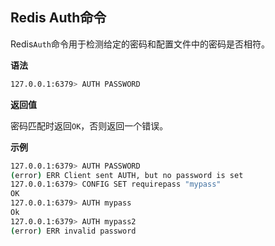 ## Redis Auth命令

Redis`Auth`命令用于检测给定的密码和配置文件中的密码是否相符。

**语法**

```bash
127.0.0.1:6379> AUTH PASSWORD
```

**返回值**

密码匹配时返回`OK`，否则返回一个错误。

**示例**

```bash
127.0.0.1:6379> AUTH PASSWORD
(error) ERR Client sent AUTH, but no password is set
127.0.0.1:6379> CONFIG SET requirepass "mypass"
OK
127.0.0.1:6379> AUTH mypass
Ok
127.0.0.1:6379> AUTH mypass2
(error) ERR invalid password
```
